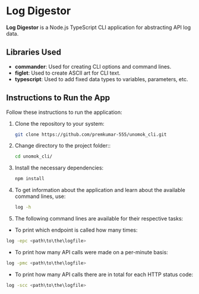 # Log Digestor

**Log Digestor** is a Node.js TypeScript CLI application for abstracting API log data.

## Libraries Used

- **commander**: Used for creating CLI options and command lines.
- **figlet**: Used to create ASCII art for CLI text.
- **typescript**: Used to add fixed data types to variables, parameters, etc.

## Instructions to Run the App

Follow these instructions to run the application:

1. Clone the repository to your system:

   ```bash
   git clone https://github.com/premkumar-555/unomok_cli.git
   ```
2. Change directory to the project folder::

   ```bash
   cd unomok_cli/
   ```
3. Install the necessary dependencies:

   ```bash
   npm install
   ```
4. To get information about the application and learn about the available command lines, use:

   ```bash
   log -h
   ```
   
5. The following command lines are available for their respective tasks:

- To print which endpoint is called how many times:
 ```bash
 log -epc <path\to\the\logfile>
   ```
- To print how many API calls were made on a per-minute basis:
 ```bash
 log -pmc <path\to\the\logfile>
   ```
- To print how many API calls there are in total for each HTTP status code:
 ```bash
 log -scc <path\to\the\logfile>
   ```

